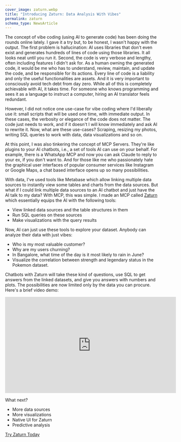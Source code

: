 ```yaml
---
cover_image: zaturn.webp
title: "Introducing Zaturn: Data Analysis With Vibes"
permalink: zaturn
schema_type: NewsArticle
---
```

The concept of vibe coding (using AI to generate code) has been doing the rounds online lately. I gave it a try but, to be honest, I wasn't happy with the output. The first problem is hallucination: AI uses libraries that don't even exist and generates hundreds of lines of code using those libraries. It all looks neat until you run it. Second, the code is very verbose and lengthy, often including features I didn't ask for. As a human owning the generated code, it would be me who has to understand, review, maintain, and update the code, and be responsible for its actions. Every line of code is a liability and only the useful functionalities are assets. And it is very important to consciously avoid tech debt from day zero. While all of this is completely achievable with AI, it takes time. For someone who knows programming and sees it as a language to instruct a computer, hiring an AI translator feels redundant.

However, I did not notice one use-case for vibe coding where I'd liberally use it: small scripts that will be used one time, with immediate output. In these cases, the verbosity or elegance of the code does not matter. The code just needs to work, and if it doesn't I will know immediately and ask AI to rewrite it. Now, what are these use-cases? Scraping, resizing my photos, writing SQL queries to work with data, data visualizations and so on.

At this point, I was also tinkering the concept of MCP Servers. They're like plugins to your AI chatbots, i.e., a set of tools AI can use on your behalf. For example, there is a WhatsApp MCP and now you can ask Claude to reply to your ex, if you don't want to. And for those like me who passionately hate the graphical user interfaces of popular consumer services like Instagram or Google Maps, a chat based interface opens up so many possibilities.

With data, I've used tools like Metabase which allow linking multiple data sources to instantly view some tables and charts from the data sources. But what if I could link multiple data sources to an AI chatbot and just have the AI talk to my data? With MCP, this was simple. I made an MCP called [Zaturn](https://github.com/kdqed/zaturn) which essentially equips the AI with the following tools:

- View linked data sources and the table structures in them
- Run SQL queries on these sources
- Make visualizations with the query results

Now, AI can just use these tools to explore your dataset. Anybody can analyze their data with just vibes:

- Who is my most valuable customer?
- Why are my users churning?
- In Bangalore, what time of the day is it most likely to rain in June?
- Visualize the correlation between strength and legendary status in the Pokemon dataset.

Chatbots with Zaturn will take these kind of questions, use SQL to get answers from the linked datasets, and give you answers with numbers and plots. The possibilities are now limited only by the data you can procure. Here's a brief video demo:

<iframe width="560" height="315" src="https://www.youtube.com/embed/au2uBfrqlec?si=7uko6SdLVX0Y9_iN" title="YouTube video player" frameborder="0" allow="accelerometer; autoplay; clipboard-write; encrypted-media; gyroscope; picture-in-picture; web-share" referrerpolicy="strict-origin-when-cross-origin" allowfullscreen></iframe>


What next?

- More data sources
- More visualizations
- Native UI for Zaturn
- Predictive analysis

[Try Zaturn Today](https://github.com/zaturn/kdqed)

